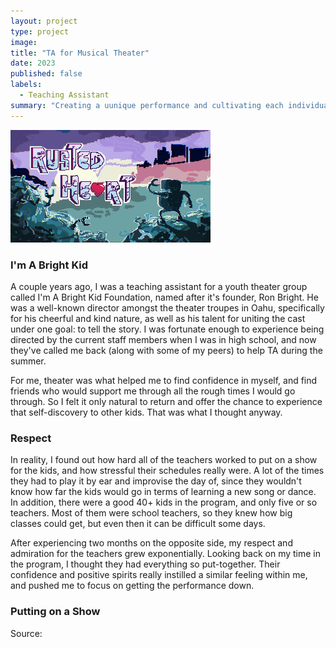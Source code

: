 ```yaml
---
layout: project
type: project
image:
title: "TA for Musical Theater"
date: 2023
published: false
labels:
  - Teaching Assistant
summary: "Creating a uunique performance and cultivating each individual's personal skills, the TAs created a memorable show for children and parents alike."
---
```


<img class="img-fluid" src="../img/cotton/rustedheart.png">

### I'm A Bright Kid
A couple years ago, I was a teaching assistant for a youth theater group called I'm A Bright Kid Foundation, named after it's founder, Ron Bright. He was a well-known director amongst the theater troupes in Oahu, specifically for his cheerful and kind nature, as well as his talent for uniting the cast under one goal: to tell the story. I was fortunate enough to experience being directed by the current staff members when I was in high school, and now they've called me back (along with some of my peers) to help TA during the summer.

For me, theater was what helped me to find confidence in myself, and find friends who would support me through all the rough times I would go through. So I felt it only natural to return and offer the chance to experience that self-discovery to other kids. That was what I thought anyway.

### Respect
In reality, I found out how hard all of the teachers worked to put on a show for the kids, and how stressful their schedules really were. A lot of the times they had to play it by ear and improvise the day of, since they wouldn't know how far the kids would go in terms of learning a new song or dance. In addition, there were a good 40+ kids in the program, and only five or so teachers. Most of them were school teachers, so they knew how big classes could get, but even then it can be difficult some days.

After experiencing two months on the opposite side, my respect and admiration for the teachers grew exponentially. Looking back on my time in the program, I thought they had everything so put-together. Their confidence and positive spirits really instilled a similar feeling within me, and pushed me to focus on getting the performance down.

### Putting on a Show


Source: <a href="https://uhmanoagamedev.itch.io/rusted-heart"><i class="link to itch.io"></i></a>
